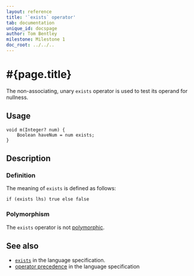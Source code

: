 ```yaml
---
layout: reference
title: '`exists` operator'
tab: documentation
unique_id: docspage
author: Tom Bentley
milestone: Milestone 1
doc_root: ../../..
---
```


# #{page.title}

The non-associating, unary `exists` operator is used to test its operand for 
nullness.

## Usage 

    void m(Integer? num) {
        Boolean haveNum = num exists;
    }

## Description

### Definition

The meaning of `exists` is defined as follows:

<!-- check:none -->
    if (exists lhs) true else false

### Polymorphism

The `exists` operator is not [polymorphic](#{page.doc_root}/reference/operator/operator-polymorphism). 

## See also

* [`exists`](#{page.doc_root}/#{site.urls.spec_relative}#nullvalues) in the language specification.
* [operator precedence](#{page.doc_root}/#{site.urls.spec_relative}#operatorprecedence) in the 
  language specification
